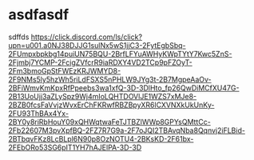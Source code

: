 # asdfasdf
sdffds
https://click.discord.com/ls/click?upn=u001.a0NJ38DJJG1sulNx5wS1jjC3-2FytEgbSbq-2FUmpxbpkbg14puiUN75BQU-2BrfLFYuAWHyKWpTYtY7Kwc5ZnS-2Fjmbj7YCMP-2FcigZVfcrR9iaRDXY4VD2TCp9pFZOyT-2Fm3bmoGpStFWEzKRJWMYD8-2F9NMs5ly5hzWh5riLdFSXS5nPHLW9JYg3t-2B7MgpeAaOv-2BFiWmvKmKpxRfPpeebs3wa1xfQ-3D-3DlHto_fp26QwDiMCfXU47G-2B13UoUjj3aZLySpz9Wj4mIoLQHTDOVlJE1WZS7xMJe8-2BZB0fcsFaVvjzWvxErChFKRwfRBZBpyXR6lCXVNXkUkUnKy-2FU93ThBAx4Yx-2BY0y8riRbHouY09xQHWqtwaFeTJTBZlWWp8GPYsQMttCc-2Fb22607M3pvXpfBQ-2FZ7R7G9a-2F7oJQI2TBAvqNba8Qqnvj2iFLBid-2BTbqvFKz8LcBLpl6N90p8OzNOTU4-2BKsKD-2F61bx-2FEbORo53SG6pIT1YH7hAJElPA-3D-3D
